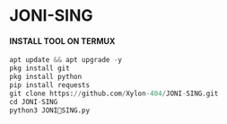 # JONI-SING

#### INSTALL TOOL ON TERMUX
```python
apt update && apt upgrade -y
pkg install git
pkg install python
pip install requests
git clone https://github.com/Xylon-404/JONI-SING.git
cd JONI-SING
python3 JONI🔰SING.py
```
